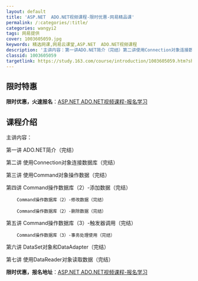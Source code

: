 ```yaml
---
layout: default
title: 'ASP.NET  ADO.NET视频课程-限时优惠-网易精品课'
permalink: /:categories/:title/
categories: wangyi2
tags: 网易提供
cover: 1003605059.jpg
keywords: 精选网课,网易云课堂,ASP.NET  ADO.NET视频课程
description: '主讲内容：第一讲ADO.NET简介（完结）第二讲使用Connection对象连接数据库（完结）第三讲使用Command对'
classid: 1003605059
targetlink: https://study.163.com/course/introduction/1003605059.htm?share=1&shareId=1025206652&utm_campaign=share&utm_medium=iphoneShare&utm_source=&utm_u=1025206652
---
```


## 限时特惠

**限时优惠，火速报名**：[ASP.NET  ADO.NET视频课程-报名学习](https://study.163.com/course/introduction/1003605059.htm?share=1&shareId=1025206652&utm_campaign=share&utm_medium=iphoneShare&utm_source=&utm_u=1025206652)

## 课程介绍

主讲内容：

第一讲 ADO.NET简介（完结）

第二讲 使用Connection对象连接数据库（完结）

第三讲 使用Command对象操作数据（完结）

第四讲  Command操作数据库（2）-添加数据（完结）

        Command操作数据库（2）-修改数据（完结）

        Command操作数据库（2）-删除数据（完结）

第五讲  Command操作数据库（3）-触发器调用（完结）

        Command操作数据库（3）-事务处理使用（完结）

第六讲 DataSet对象和DataAdapter（完结）

第七讲 使用DataReader对象读取数据（完结）

**限时优惠，报名地址**：[ASP.NET  ADO.NET视频课程-报名学习](https://study.163.com/course/introduction/1003605059.htm?share=1&shareId=1025206652&utm_campaign=share&utm_medium=iphoneShare&utm_source=&utm_u=1025206652)

